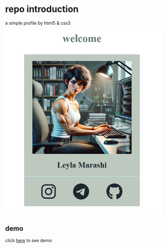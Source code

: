 # repo introduction

a simple profile by html5 & css3

![profile-card](./files/profile.png)

## demo

click [here](https://lionessdeveloper.github.io/profile-card/) to see demo

